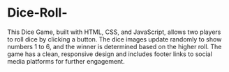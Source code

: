 # Dice-Roll-
This Dice Game, built with HTML, CSS, and JavaScript, allows two players to roll dice by clicking a button. The dice images update randomly to show numbers 1 to 6, and the winner is determined based on the higher roll. The game has a clean, responsive design and includes footer links to social media platforms for further engagement.
